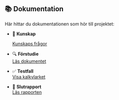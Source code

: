 ## 📚 Dokumentation

Här hittar du dokumentationen som hör till projektet:

- 📝 **Kunskap**  

  [Kunskaps frågor](https://docs.google.com/document/d/1XDmcM_uKoll67uFEuAj3PnQzp-gm8Pp5p3HmzqYmkFw/edit?usp=sharing)

- 🔍 **Förstudie**  
  [Läs dokumentet](https://docs.google.com/document/d/1HYZUwakoXeuNU9KsHtm4aDAQUJh1XCNmhNiA_WhdoqU/edit?usp=sharing)

- ✅ **Testfall**  
  [Visa kalkylarket](https://docs.google.com/spreadsheets/d/1yBZKM8uz8NZsdaNEFqTBoo-0V-80cYo4reIWpqpMvco/edit?usp=sharing)

- 📝 **Slutrapport**  
  [Läs rapporten](https://docs.google.com/document/d/19kWko1xn0GSlsUvB5JVoHNjU8iMGminHypsrem3md9Q/edit?usp=sharing)

